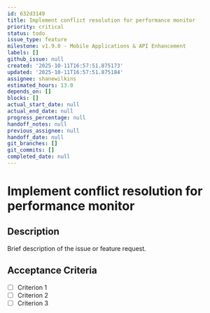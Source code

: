 ```yaml
---
id: 632d3149
title: Implement conflict resolution for performance monitor
priority: critical
status: todo
issue_type: feature
milestone: v1.9.0 - Mobile Applications & API Enhancement
labels: []
github_issue: null
created: '2025-10-11T16:57:51.875173'
updated: '2025-10-11T16:57:51.875184'
assignee: shanewilkins
estimated_hours: 13.0
depends_on: []
blocks: []
actual_start_date: null
actual_end_date: null
progress_percentage: null
handoff_notes: null
previous_assignee: null
handoff_date: null
git_branches: []
git_commits: []
completed_date: null
---
```


# Implement conflict resolution for performance monitor

## Description

Brief description of the issue or feature request.

## Acceptance Criteria

- [ ] Criterion 1
- [ ] Criterion 2
- [ ] Criterion 3